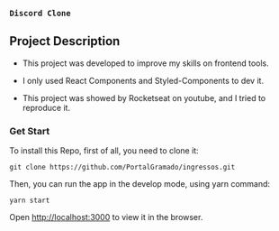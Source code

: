 ### `Discord Clone`

## Project Description

- This project was developed to improve my skills on frontend tools. 

- I only used React Components and Styled-Components to dev it.

- This project was showed by Rocketseat on youtube, and I tried to reproduce it.

### Get Start

To install this Repo, first of all, you need to clone it:

`git clone https://github.com/PortalGramado/ingressos.git`

Then, you can run the app in the develop mode, using yarn command:

`yarn start`

Open [http://localhost:3000](http://localhost:3000) to view it in the browser.
